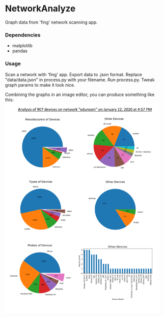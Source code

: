 # NetworkAnalyze
Graph data from 'fing' network scanning app.

### Dependencies
- matplotlib
- pandas
### Usage
Scan a network with 'fing' app. Export data to .json format. Replace "data/data.json" in process.py with your filename.
Run process.py. Tweak graph params to make it look nice.

Combining the graphs in an image editor, you can produce something like this:
![Graph](demo.png)
